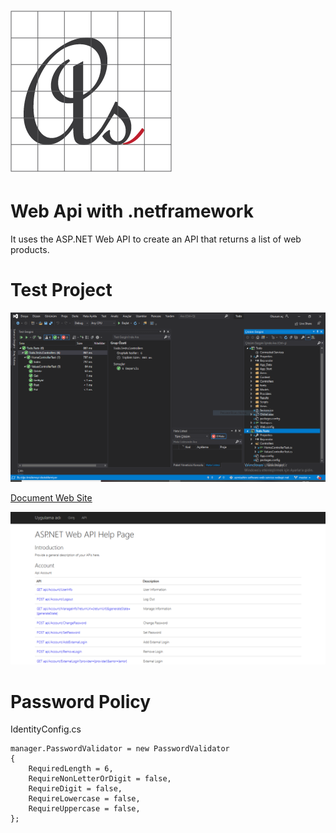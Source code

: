 # ![Logo](media/favicon.png)

# Web Api with .netframework

It uses the ASP.NET Web API to create an API that returns a list of web products.

# Test Project
![Test-Project](media/test-project.png)

[Document Web Site](https://azmisahin.github.io/azmisahin-software-web-service-webapi-net/)

![api-documentation](media/api-documentation.png)

# Password Policy
IdentityConfig.cs
```
manager.PasswordValidator = new PasswordValidator
{
    RequiredLength = 6,
    RequireNonLetterOrDigit = false,
    RequireDigit = false,
    RequireLowercase = false,
    RequireUppercase = false,
};
```